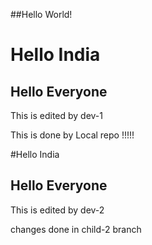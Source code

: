 ##Hello World!

# Hello India
## Hello Everyone

This is edited by dev-1

This is done by Local repo !!!!!

#Hello India
## Hello Everyone
This is edited by dev-2

changes done in child-2 branch

